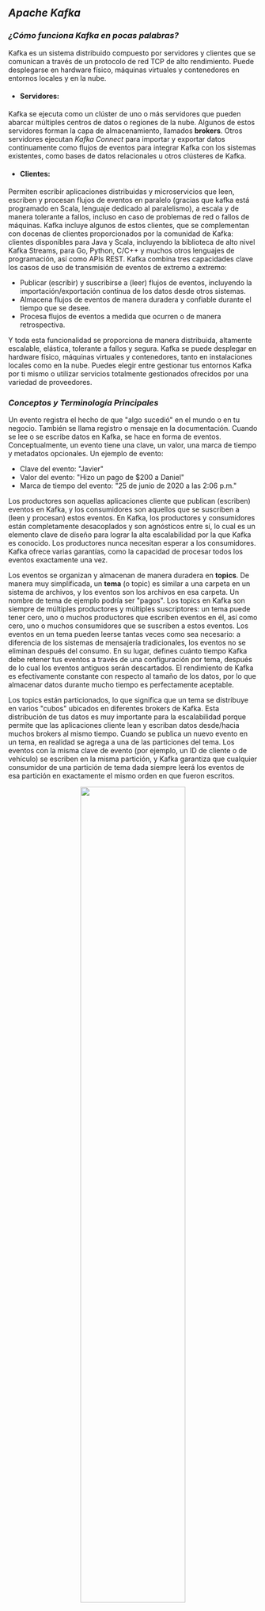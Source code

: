 ## ***Apache Kafka***

### ***¿Cómo funciona Kafka en pocas palabras?***

Kafka es un sistema distribuido compuesto por servidores y clientes que se comunican a través de un protocolo de red TCP de alto rendimiento. Puede desplegarse en hardware físico, máquinas virtuales y contenedores en entornos locales y en la nube.

- #### Servidores:
Kafka se ejecuta como un clúster de uno o más servidores que pueden abarcar múltiples centros de datos o regiones de la nube. Algunos de estos servidores forman la capa de almacenamiento, llamados **brokers**. Otros servidores ejecutan _Kafka Connect_ para importar y exportar datos continuamente como flujos de eventos para integrar Kafka con los sistemas existentes, como bases de datos relacionales u otros clústeres de Kafka.
- #### Clientes:
Permiten escribir aplicaciones distribuidas y microservicios que leen, escriben y procesan flujos de eventos en paralelo (gracias que kafka está programado en Scala, lenguaje dedicado al paralelismo), a escala y de manera tolerante a fallos, incluso en caso de problemas de red o fallos de máquinas. Kafka incluye algunos de estos clientes, que se complementan con docenas de clientes proporcionados por la comunidad de Kafka: clientes disponibles para Java y Scala, incluyendo la biblioteca de alto nivel Kafka Streams, para Go, Python, C/C++ y muchos otros lenguajes de programación, así como APIs REST.
Kafka combina tres capacidades clave los casos de uso de transmisión de eventos de extremo a extremo:

- Publicar (escribir) y suscribirse a (leer) flujos de eventos, incluyendo la importación/exportación continua de los datos desde otros sistemas.
- Almacena flujos de eventos de manera duradera y confiable durante el tiempo que se desee.
- Procesa flujos de eventos a medida que ocurren o de manera retrospectiva.

Y toda esta funcionalidad se proporciona de manera distribuida, altamente escalable, elástica, tolerante a fallos y segura. Kafka se puede desplegar en hardware físico, máquinas virtuales y contenedores, tanto en instalaciones locales como en la nube. Puedes elegir entre gestionar tus entornos Kafka por ti mismo o utilizar servicios totalmente gestionados ofrecidos por una variedad de proveedores.

### ***Conceptos y Terminología Principales***

Un evento registra el hecho de que "algo sucedió" en el mundo o en tu negocio. También se llama registro o mensaje en la documentación. Cuando se lee o se escribe datos en Kafka, se hace en forma de eventos. Conceptualmente, un evento tiene una clave, un valor, una marca de tiempo y metadatos opcionales. Un ejemplo de evento:

- Clave del evento: "Javier"
- Valor del evento: "Hizo un pago de $200 a Daniel"
- Marca de tiempo del evento: "25 de junio de 2020 a las 2:06 p.m."

Los productores son aquellas aplicaciones cliente que publican (escriben) eventos en Kafka, y los consumidores son aquellos que se suscriben a (leen y procesan) estos eventos. En Kafka, los productores y consumidores están completamente desacoplados y son agnósticos entre sí, lo cual es un elemento clave de diseño para lograr la alta escalabilidad por la que Kafka es conocido. Los productores nunca necesitan esperar a los consumidores. Kafka ofrece varias garantías, como la capacidad de procesar todos los eventos exactamente una vez.

Los eventos se organizan y almacenan de manera duradera en **topics**. De manera muy simplificada, un **tema** (o topic) es similar a una carpeta en un sistema de archivos, y los eventos son los archivos en esa carpeta. Un nombre de tema de ejemplo podría ser "pagos". Los topics en Kafka son siempre de múltiples productores y múltiples suscriptores: un tema puede tener cero, uno o muchos productores que escriben eventos en él, así como cero, uno o muchos consumidores que se suscriben a estos eventos. Los eventos en un tema pueden leerse tantas veces como sea necesario: a diferencia de los sistemas de mensajería tradicionales, los eventos no se eliminan después del consumo. En su lugar, defines cuánto tiempo Kafka debe retener tus eventos a través de una configuración por tema, después de lo cual los eventos antiguos serán descartados. El rendimiento de Kafka es efectivamente constante con respecto al tamaño de los datos, por lo que almacenar datos durante mucho tiempo es perfectamente aceptable.

Los topics están particionados, lo que significa que un tema se distribuye en varios "cubos" ubicados en diferentes brokers de Kafka. Esta distribución de tus datos es muy importante para la escalabilidad porque permite que las aplicaciones cliente lean y escriban datos desde/hacia muchos brokers al mismo tiempo. Cuando se publica un nuevo evento en un tema, en realidad se agrega a una de las particiones del tema. Los eventos con la misma clave de evento (por ejemplo, un ID de cliente o de vehículo) se escriben en la misma partición, y Kafka garantiza que cualquier consumidor de una partición de tema dada siempre leerá los eventos de esa partición en exactamente el mismo orden en que fueron escritos.

<p align="center">
  <img src="https://github.com/javisantossanchez/BigDataEnTiempoReal/assets/47392657/c0fa3739-ee55-42c1-ad14-9c16fbfcf7ad" style="width:65%" \>
</p>
<p align="center">
  <em><strong>Topic particionado</strong></em> 
</p>


Para hacer que tus datos sean tolerantes a fallos y altamente disponibles, cada tema puede replicarse, incluso a través de regiones geográficas o centros de datos, de modo que siempre haya múltiples brokers que tengan una copia de los datos en caso de que algo salga mal, necesites hacer mantenimiento en los brokers, etc. Una configuración común en producción es un factor de replicación de 3, es decir, siempre habrá tres copias de tus datos. Esta replicación se realiza a nivel de particiones de tema.




### ***Broker en Kafka***

Un broker en Kafka es un servidor que almacena datos y sirve a los clientes. Es una parte fundamental de la arquitectura de Kafka. Los brokers reciben datos de los productores, los almacenan de manera confiable en el disco y los sirven a los consumidores. Cada broker puede gestionar cientos de miles de particiones y millones de mensajes por segundo, garantizando la alta disponibilidad y la durabilidad de los datos.

#### Funcionamiento

1. **Recepción de datos:** Los productores envían mensajes a un broker, que los almacena en la partición correspondiente del tópico. Cada mensaje se asigna a una partición específica basada en una clave de partición o mediante un algoritmo de round-robin.
2. **Almacenamiento:** Los brokers persisten los mensajes en disco y replican los datos en otros brokers para asegurar la durabilidad y tolerancia a fallos. Cada mensaje se guarda con un offset único que lo identifica dentro de su partición.
3. **Servir a los consumidores:** Los consumidores leen los mensajes de las particiones de los tópicos desde los brokers. Kafka garantiza que los consumidores puedan leer los mensajes de manera eficiente y en orden, permitiendo a los consumidores mantener su posición (offset) en el flujo de datos.

#### Acoplamiento en la arquitectura Kafka

- **Cluster:** Un clúster de Kafka consiste en múltiples brokers trabajando juntos. Cada tópico se divide en varias particiones distribuidas entre los brokers, permitiendo la escalabilidad horizontal.
- **Particiones:** Las particiones permiten la paralelización del procesamiento de datos. Cada partición es una secuencia ordenada de mensajes que los consumidores pueden leer de manera independiente. Esto permite que múltiples consumidores puedan leer de diferentes particiones en paralelo, aumentando la eficiencia y la capacidad de procesamiento.
- **Replicación:** Para garantizar la durabilidad y alta disponibilidad, los datos de cada partición se replican en múltiples brokers. Cada partición tiene una réplica líder y varias réplicas seguidoras. Las réplicas seguidoras replican los datos del líder y pueden tomar el control en caso de fallo del líder.
- **Liderazgo de particiones:** Cada partición tiene un líder broker que maneja todas las lecturas y escrituras para esa partición, mientras que los seguidores replican los datos del líder. Este liderazgo se gestiona mediante el protocolo de consenso de Kafka, asegurando que siempre haya un líder disponible para cada partición.
- **Coordinación de Zookeeper:** Kafka utiliza Zookeeper para la gestión de la configuración del clúster, la selección de líderes de particiones y la gestión de la metadata. Zookeeper ayuda a mantener la coherencia y coordinación entre los brokers del clúster.

#### Detalles adicionales

- **Retención de mensajes:** Los brokers pueden configurarse para retener mensajes por un período de tiempo específico o hasta que se alcance un tamaño de almacenamiento determinado. Esto permite a los consumidores recuperar mensajes históricos, facilitando la re-procesamiento de datos si es necesario.
- **Compresión y compactación:** Kafka soporta la compresión de mensajes para reducir el uso de espacio de almacenamiento y el tráfico de red. También soporta la compactación de logs, que permite mantener solo la última versión de un mensaje basado en su clave, útil para casos de uso como los registros de cambios.
- **Monitoreo y métricas:** Los brokers emiten una amplia variedad de métricas sobre su desempeño y estado, incluyendo tasas de mensajes, latencias, y utilización de recursos. Estas métricas son esenciales para la monitorización y gestión proactiva del clúster.

El broker en Kafka es esencial para garantizar la entrega de mensajes de alta disponibilidad, durabilidad y rendimiento dentro del clúster, permitiendo una infraestructura robusta para el procesamiento y transmisión de datos en tiempo real. La arquitectura distribuida y las capacidades de replicación y paralelización hacen de Kafka una plataforma poderosa para aplicaciones de streaming de datos y sistemas de mensajería escalables.

<p align="center">
    <img src="https://github.com/javisantossanchez/BigDataEnTiempoReal/assets/47392657/014508da-e8a5-4365-b38a-d9a1123d40cb" alt="Datos de un Broker"/>
</p>
<p align="center">
  <em><strong>Broker de kafka:</strong></em> representación visual funcionamiento de brokers en Kafka.
</p>

### ***Casos de Uso***

#### Mensajería

Kafka funciona bien como un reemplazo para un broker de mensajes más tradicional. Los brokers de mensajes se utilizan por diversas razones (para desacoplar el procesamiento de los productores de datos, para amortiguar los mensajes no procesados, etc.). En comparación con la mayoría de los sistemas de mensajería, Kafka tiene un mejor rendimiento, particionamiento incorporado, replicación y tolerancia a fallos, lo que lo convierte en una buena solución para aplicaciones de procesamiento de mensajes a gran escala. Actualmente, los usos de mensajería suelen tener un rendimiento relativamente bajo, pero pueden requerir baja latencia de extremo a extremo y a menudo dependen de las sólidas garantías de durabilidad que proporciona Kafka.

En este dominio, Kafka es comparable a sistemas de mensajería tradicionales como ActiveMQ o RabbitMQ.

#### Seguimiento de Actividad en Sitios Web

El caso de uso original para Kafka era poder reconstruir un pipeline de seguimiento de actividad de usuarios como un conjunto de feeds de publicación-suscripción en tiempo real. Esto significa que la actividad del sitio (vistas de página, búsquedas u otras acciones que los usuarios puedan realizar) se publica en topics centrales con un tema por tipo de actividad. Estos feeds están disponibles para suscripción para una variedad de casos de uso, incluyendo procesamiento en tiempo real, monitoreo en tiempo real y carga en Hadoop o sistemas de almacenamiento de datos offline para procesamiento y generación de informes offline. El seguimiento de actividad suele tener un volumen muy alto, ya que se generan muchos mensajes de actividad por cada vista de página del usuario.

#### Métricas

Kafka se utiliza a menudo para datos de monitoreo operativo. Esto implica la agregación de estadísticas de aplicaciones distribuidas para producir feeds centralizados de datos operativos.

#### Agregación de Logs

Muchas personas utilizan Kafka como un reemplazo para una solución de agregación de logs. La agregación de logs normalmente recopila archivos de log físicos de los servidores y los coloca en un lugar central (un servidor de archivos o HDFS quizás) para su procesamiento. Kafka abstrae los detalles de los archivos y ofrece una abstracción más limpia de datos de logs o eventos como un flujo de mensajes. Esto permite un procesamiento de menor latencia y un soporte más fácil para múltiples fuentes de datos y consumo de datos distribuidos. En comparación con sistemas centrados en logs como Scribe o Flume, Kafka ofrece un rendimiento igualmente bueno, garantías de durabilidad más fuertes debido a la replicación y una latencia de extremo a extremo mucho menor.

#### Procesamiento de Flujos

Muchos usuarios de Kafka procesan datos en pipelines de procesamiento que consisten en múltiples etapas, donde los datos de entrada en bruto se consumen de los topics de Kafka y luego se agregan, enriquecen o transforman de alguna otra manera en nuevos topics para su posterior consumo o procesamiento posterior. Por ejemplo, un pipeline de procesamiento para recomendar artículos de noticias podría rastrear el contenido de artículos de feeds RSS y publicarlo en un tema de "artículos"; un procesamiento adicional podría normalizar o eliminar duplicados de este contenido y publicar el contenido de artículos depurado en un nuevo tema; una etapa final de procesamiento podría intentar recomendar este contenido a los usuarios. Tales pipelines de procesamiento crean gráficos de flujos de datos en tiempo real basados en los topics individuales. A partir de la versión 0.10.0.0, una biblioteca de procesamiento de flujos liviana pero poderosa llamada Kafka Streams está disponible en Apache Kafka para realizar dicho procesamiento de datos como se describe arriba. Aparte de Kafka Streams, otras herramientas de procesamiento de flujos de código abierto incluyen Apache Storm y Apache Samza.

<p align="center">
  <img src="https://github.com/javisantossanchez/BigDataEnTiempoReal/assets/47392657/86380f8f-e2ed-4dd8-aec3-40d21c20c63b" style="width:75%" \>
</p>
<p align="center">
  <em><strong>Kafka architecture:</strong></em> representación visual arquitectura Lambda implementada con Kafka para la ingestión de datos en la capa de velocidad utilizando Apache Flink mientras soporta streaming de datos e integra la capa histórica con Spark.
</p>



### ***Kafka Streams***

  
La capa de mensajería de Kafka particiona los datos para almacenarlos y transportarlos. Kafka Streams particiona los datos para procesarlos. En ambos casos, esta partición es lo que permite la localización de datos, elasticidad, escalabilidad, alto rendimiento y tolerancia a fallos. 

Kafka Streams utiliza los conceptos de particiones y tareas como unidades lógicas de su modelo de paralelismo basado en particiones de topics de Kafka. Existen vínculos estrechos entre Kafka Streams y Kafka en el contexto del paralelismo:

- Cada partición de flujo es una secuencia totalmente ordenada de registros de datos y se mapea a una partición de tema de Kafka.
- Un registro de datos en el flujo se mapea a un mensaje de Kafka de ese topic.
- Las claves de los registros de datos determinan la partición de datos tanto en Kafka como en Kafka Streams, es decir, cómo se enrutan los datos a particiones específicas dentro de los topics.

<p align="center">
    <img src="https://github.com/javisantossanchez/GrandesVolumenesDeDatos/assets/47392657/e7e03b7f-1a0b-4a52-affe-2273d0ea19e9" style="width:55%;" alt="Kafka Streams"/>
</p>
<p align="center">
  <em><strong>Kafka Streams:</strong></em> representación visual tratamiento de flujos de datos con Kafka Streams.
    
</p>
La topología del procesador de una aplicación se escala dividiéndola en múltiples tareas. Más específicamente, Kafka Streams crea un número fijo de tareas basado en las particiones del flujo de entrada para la aplicación, con cada tarea asignada a una lista de particiones de los flujos de entrada (es decir, topics de Kafka). La asignación de particiones a tareas nunca cambia, de modo que cada tarea es una unidad fija de paralelismo de la aplicación. Las tareas pueden entonces instanciar su propia topología de procesador basada en las particiones asignadas; también mantienen un búfer para cada una de sus particiones asignadas y procesan mensajes uno a la vez desde estos búferes de registros. Como resultado, las tareas de flujo pueden procesarse de manera independiente y en paralelo sin intervención manual.

De manera ligeramente simplificada, el paralelismo máximo al que tu aplicación puede ejecutarse está limitado por el número máximo de tareas de flujo, que a su vez está determinado por el número máximo de particiones de los topics de entrada de los que la aplicación está leyendo. 

Por ejemplo, si tu topic de entrada tiene 5 particiones, entonces puedes ejecutar hasta 5 instancias de la aplicación. Estas instancias procesarán de manera colaborativa los datos del topic. Si ejecutas un número mayor de instancias de la aplicación que particiones del tema de entrada, las instancias "excedentes" se iniciarán pero permanecerán inactivas; sin embargo, si una de las instancias ocupadas falla, una de las instancias inactivas retomará el trabajo de la anterior.

Es importante entender que Kafka Streams no es un gestor de recursos, sino una biblioteca que "se ejecuta" en cualquier lugar donde se ejecute su aplicación de procesamiento de flujos. Múltiples instancias de la aplicación se ejecutan ya sea en la misma máquina o distribuidas en múltiples máquinas y las tareas pueden distribuirse automáticamente por la biblioteca a esas instancias de la aplicación en ejecución. La asignación de particiones a tareas nunca cambia; si una instancia de la aplicación falla, todas sus tareas asignadas se reiniciarán automáticamente en otras instancias y continuarán consumiendo de las mismas particiones de flujo.


### Kafka Connect


